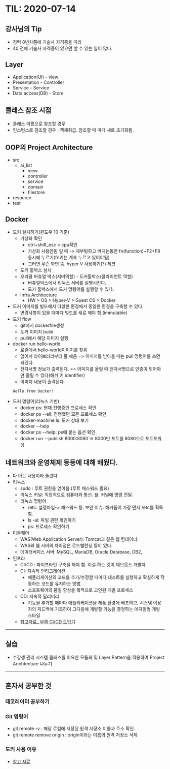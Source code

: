 # TIL: 2020-07-14

## 강사님의 Tip
* 경력 8년차쯤에 기술사 자격증을 따라
* 40 전에 기술사 자격증이 있으면 할 수 있는 일이 많다.

## Layer
* Application(UI) - view
* Presentation - Controller
* Service - Service
* Data access(DB) - Store

## 클래스 참조 시점
* 클래스 이름으로 참조할 경우
* 인스턴스로 참조할 경우 : 객체취급. 참조할 때 마다 새로 초기화됨.

## OOP의 Project Architecture
* src
    - ai_list
        - view
        - controller
        - service
        - domain
        - filestore
* resource
* test

## Docker
* 도커 설치하기(윈도우 10 기준)
    * 가상화 확인
        * ctrl+shift_esc = cpu확인
        * 가상화 사용안됨 일 때 -> 재부팅하고 켜지는동안 fn(function)+F2+F8 동시에 누르기(fn키는 계속 누르고 있어야됨)
        * 그러면 무슨 화면 뜸. hyper V 사용하기(?) 체크
    * 도커 툴박스 설치
    * 오라클 버츄얼 박스(서버역할) - 도커툴박스(클라이언트 역할)
        - 버츄얼박스에서 리눅스 서버를 실행시킨다.
        - 도커 툴박스에서 도커 명령어를 실행할 수 있다.
    * Infra Architecture
        - HW > OS > Hyper-V > Guest OS > Docker
* 도커 이미지를 빌드해서 다양한 환경에서 동일한 환경을 구축할 수 있다.
    - 변경사항이 있을 때마다 빌드를 새로 해야 함.(immutable)
* 도커 flow
    - git에서 dockerfile생성
    - 도커 이미지 build
    - pull해서 해당 이미지 실행
* docker run hello-world
    - 로컬에서 hello-world이미지를 찾음
    - 없어서 라이브러리부터 풀 해옴 => 이미지를 받아올 때는 pull 명령어를 쓰면 되겠다.
    - 전자서명 정보가 출력된다. => 이미지를 올릴 때 전자서명으로 인증이 되어야만 올릴 수 있다(해쉬 키 identifier)
    - 이미지 내용이 출력된다.
    ```
    Hello from Docker!
    ```
* 도커 명령어(리눅스 기반)
    - docker ps: 현재 진행중인 프로세스 확인
    - docker ps --all: 진행했던 모든 프로세스 확인
    - docker-machine ls: 도커 상태 보기
    - docker --help
    - docker ps --help: ps에 붙는 옵션 확인
    - docker run --publish 8000:8080 => 8000번 포트를 8080으로 포트포워딩


## 네트워크와 운영체제 등등에 대해 배웠다.
* 다 아는 내용이라 졸렸다.
* 리눅스
    - sudo : 루트 권한을 얻어옴.(루트 패스워드 필요)
    - 리눅스 커널: 직접적으로 컴퓨터와 통신. 쉘: 커널에 명령 전달.
    - 리눅스 명령어
        - /etc: 설정파일-> 패스워드 등. 보안 이슈. 해커들이 가장 먼저 /etc를 획득함.
        - ls -al: 파일 권한 확인하기
        - ps: 프로세스 확인하기
* 미들웨어
    - WAS(Web Application Server): Tomcat과 같은 웹 컨테이너.
    - WAS와 웹 서버의 차이점은 로드밸런싱 등이 있다.
    - 데이터베이스 서버: MySQL, MariaDB, Oracle Database, DB2, 
* 인프라
    - CI/CD : 파이프라인 구축을 해야 함. 이걸 하는 것이 데브옵스 개발자
    - CI: 지속적 인티그레이션
        - 애플리케이션의 코드를 추가/수정할 때마다 테스트를 실행하고 확실하게 작동하는 코드를 유지하는 방법. 
        - 소프트웨어의 품질 향상을 목적으로 고안된 개발 프로세스
    - CD: 지속적 딜리버리
        - 기능을 추가할 때마다 애플리케이션을 제품 환경에 배포하고, 시스템 이용자의 피드백에 기초하여 그다음에 개발할 기능을 결정하는 애자일형 개발 스타일
    - [참고자료_ 부캠 CI/CD 도입기](https://velog.io/@jdd04026/%EC%A3%BC%EB%8B%88%EC%96%B4-%EA%B0%9C%EB%B0%9C%EC%9E%90%EC%9D%98-CICD-%EB%8F%84%EC%9E%85%EA%B8%B0-n6k3mkug47)

***

## 실습
* 수강생 관리 시스템 클래스를 이요한 모듈화 및 Layer Pattern을 적용하여 Project Arichtecture 나누기

***

## 혼자서 공부한 것
### 데코레이터 공부하기

### Git 명령어
* git remote -v : 해당 로컬에 저장된 원격 저장소 이름과 주소 확인.
* git remote remove origin : origin이라는 이름의 원격 저장소 삭제

### 도커 사용 이유
* [참고 자료](https://www.44bits.io/ko/post/why-should-i-use-docker-container)

